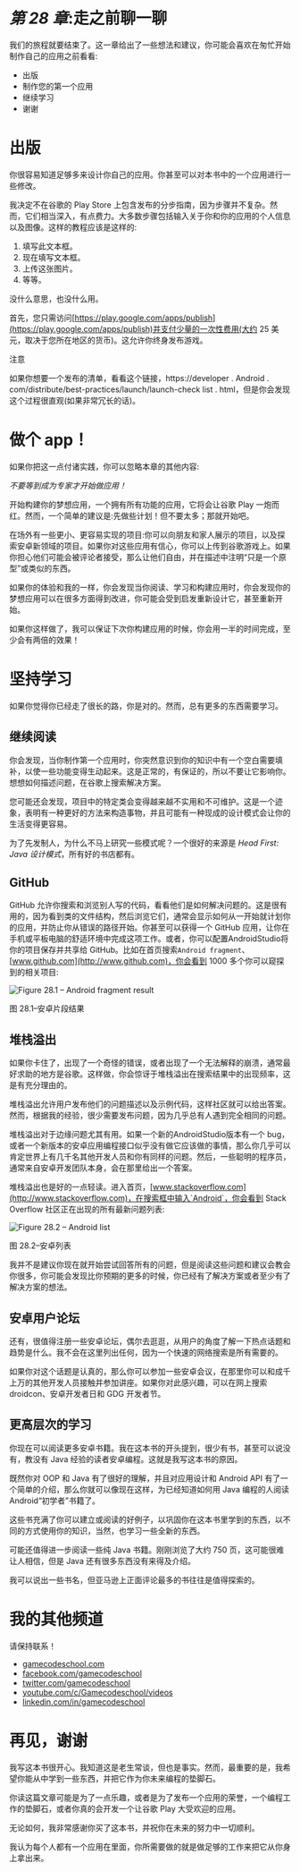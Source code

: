 # *第 28 章*:走之前聊一聊

我们的旅程就要结束了。这一章给出了一些想法和建议，你可能会喜欢在匆忙开始制作自己的应用之前看看:

*   出版
*   制作您的第一个应用
*   继续学习
*   谢谢

# 出版

你很容易知道足够多来设计你自己的应用。你甚至可以对本书中的一个应用进行一些修改。

我决定不在谷歌的 Play Store 上包含发布的分步指南，因为步骤并不复杂。然而，它们相当深入，有点费力。大多数步骤包括输入关于你和你的应用的个人信息以及图像。这样的教程应该是这样的:

1.  填写此文本框。
2.  现在填写文本框。
3.  上传这张图片。
4.  等等。

没什么意思，也没什么用。

首先，您只需访问[https://play.google.com/apps/publish](https://play.google.com/apps/publish)并支付少量的一次性费用(大约 25 美元，取决于您所在地区的货币)。这允许你终身发布游戏。

注意

如果你想要一个发布的清单，看看这个链接，https://developer . Android . com/distribute/best-practices/launch/launch-check list . html，但是你会发现这个过程很直观(如果非常冗长的话)。

# 做个 app！

如果你把这一点付诸实践，你可以忽略本章的其他内容:

*不要等到成为专家才开始做应用！*

开始构建你的梦想应用，一个拥有所有功能的应用，它将会让谷歌 Play 一炮而红。然而，一个简单的建议是:先做些计划！但不要太多；那就开始吧。

在场外有一些更小、更容易实现的项目:你可以向朋友和家人展示的项目，以及探索安卓新领域的项目。如果你对这些应用有信心，你可以上传到谷歌游戏上。如果你担心他们可能会被评论者接受，那么让他们自由，并在描述中注明“只是一个原型”或类似的东西。

如果你的体验和我的一样，你会发现当你阅读、学习和构建应用时，你会发现你的梦想应用可以在很多方面得到改进，你可能会受到启发重新设计它，甚至重新开始。

如果你这样做了，我可以保证下次你构建应用的时候，你会用一半的时间完成，至少会有两倍的效果！

# 坚持学习

如果你觉得你已经走了很长的路，你是对的。然而，总有更多的东西需要学习。

## 继续阅读

你会发现，当你制作第一个应用时，你突然意识到你的知识中有一个空白需要填补，以使一些功能变得生动起来。这是正常的，有保证的，所以不要让它影响你。想想如何描述问题，在谷歌上搜索解决方案。

您可能还会发现，项目中的特定类会变得越来越不实用和不可维护。这是一个迹象，表明有一种更好的方法来构造事物，并且可能有一种现成的设计模式会让你的生活变得更容易。

为了先发制人，为什么不马上研究一些模式呢？一个很好的来源是 *Head First: Java 设计模式*，所有好的书店都有。

## GitHub

GitHub 允许你搜索和浏览别人写的代码，看看他们是如何解决问题的。这是很有用的，因为看到类的文件结构，然后浏览它们，通常会显示如何从一开始就计划你的应用，并防止你从错误的路径开始。你甚至可以获得一个 GitHub 应用，让你在手机或平板电脑的舒适环境中完成这项工作。或者，你可以配置AndroidStudio将你的项目保存并共享给 GitHub。比如在首页搜索`Android fragment`、[www.github.com](http://www.github.com)，你会看到 1000 多个你可以窥探到的相关项目:

![Figure 28.1 – Android fragment result ](img/Figure_28.1_B16773.jpg)

图 28.1–安卓片段结果

## 堆栈溢出

如果你卡住了，出现了一个奇怪的错误，或者出现了一个无法解释的崩溃，通常最好求助的地方是谷歌。这样做，你会惊讶于堆栈溢出在搜索结果中的出现频率，这是有充分理由的。

堆栈溢出允许用户发布他们的问题描述以及示例代码，这样社区就可以给出答案。然而，根据我的经验，很少需要发布问题，因为几乎总有人遇到完全相同的问题。

堆栈溢出对于边缘问题尤其有用。如果一个新的AndroidStudio版本有一个 bug，或者一个新版本的安卓应用编程接口似乎没有做它应该做的事情，那么你几乎可以肯定世界上有几千名其他开发人员和你有同样的问题。然后，一些聪明的程序员，通常来自安卓开发团队本身，会在那里给出一个答案。

堆栈溢出也是好的一点轻读。进入首页，[www.stackoverflow.com](http://www.stackoverflow.com)，在搜索框中输入`Android`，你会看到 Stack Overflow 社区正在出现的所有最新问题列表:

![Figure 28.2 – Android list  ](img/Figure_28.2_B16773.jpg)

图 28.2–安卓列表

我并不是建议你现在就开始尝试回答所有的问题，但是阅读这些问题和建议会教会你很多，你可能会发现比你预期的更多的时候，你已经有了解决方案或者至少有了解决方案的想法。

## 安卓用户论坛

还有，很值得注册一些安卓论坛，偶尔去逛逛，从用户的角度了解一下热点话题和趋势是什么。我不会在这里列出任何，因为一个快速的网络搜索是所有需要的。

如果你对这个话题是认真的，那么你可以参加一些安卓会议，在那里你可以和成千上万的其他开发人员接触并参加讲座。如果你对此感兴趣，可以在网上搜索 droidcon、安卓开发者日和 GDG 开发者节。

## 更高层次的学习

你现在可以阅读更多安卓书籍。我在这本书的开头提到，很少有书，甚至可以说没有，教没有 Java 经验的读者安卓编程。这就是我写这本书的原因。

既然你对 OOP 和 Java 有了很好的理解，并且对应用设计和 Android API 有了一个简单的介绍，那么你就可以像现在这样，为已经知道如何用 Java 编程的人阅读 Android“初学者”书籍了。

这些书充满了你可以建立或阅读的好例子，以巩固你在这本书里学到的东西，以不同的方式使用你的知识，当然，也学习一些全新的东西。

可能还值得进一步阅读一些纯 Java 书籍。刚刚浏览了大约 750 页，这可能很难让人相信，但是 Java 还有很多东西没有来得及介绍。

我可以说出一些书名，但亚马逊上正面评论最多的书往往是值得探索的。

# 我的其他频道

请保持联系！

*   [gamecodeschool.com](http://gamecodeschool.com)
*   [facebook.com/gamecodeschool](http://facebook.com/gamecodeschool)
*   [twitter.com/gamecodeschool](http://twitter.com/gamecodeschool)
*   [youtube.com/c/Gamecodeschool/videos](http://youtube.com/c/Gamecodeschool/videos)
*   [linkedin.com/in/gamecodeschool](http://linkedin.com/in/gamecodeschool)

# 再见，谢谢

我写这本书很开心。我知道这是老生常谈，但也是事实。然而，最重要的是，我希望你能从中学到一些东西，并把它作为你未来编程的垫脚石。

你读这篇文章可能是为了一点乐趣，或者是为了发布一个应用的荣誉，一个编程工作的垫脚石，或者你真的会开发一个让谷歌 Play 大受欢迎的应用。

无论如何，我非常感谢你买了这本书，并祝你在未来的努力中一切顺利。

我认为每个人都有一个应用在里面，你所需要做的就是做足够的工作来把它从你身上拿出来。